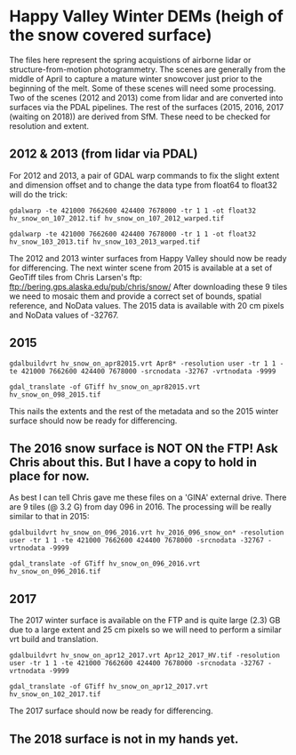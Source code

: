 # Happy Valley Winter DEMs (heigh of the snow covered surface)


The files here represent the spring acquistions of airborne lidar or structure-from-motion photogrammetry. The scenes are generally from the middle of April to capture a mature winter snowcover just prior to the beginning of the melt. Some of these scenes will need some processing. Two of the scenes (2012 and 2013) come from lidar and are converted into surfaces via the PDAL pipelines. The rest of the surfaces (2015, 2016, 2017 (waiting on 2018)) are derived from SfM. These need to be checked for resolution and extent.

## 2012 & 2013 (from lidar via PDAL)

For 2012 and 2013, a pair of GDAL warp commands to fix the slight extent and dimension offset and to change the data type from float64 to float32 will do the trick:

`gdalwarp -te 421000 7662600 424400 7678000 -tr 1 1 -ot float32 hv_snow_on_107_2012.tif hv_snow_on_107_2012_warped.tif`

`gdalwarp -te 421000 7662600 424400 7678000 -tr 1 1 -ot float32 hv_snow_103_2013.tif hv_snow_103_2013_warped.tif`

The 2012 and 2013 winter surfaces from Happy Valley should now be ready for differencing. The next winter scene from 2015 is available at a set of GeoTiff tiles from Chris Larsen's ftp: ftp://bering.gps.alaska.edu/pub/chris/snow/
After downloading these 9 tiles we need to mosaic them and provide a correct set of bounds, spatial reference, and NoData values. The 2015 data is available with 20 cm pixels and NoData values of -32767.

## 2015

`gdalbuildvrt hv_snow_on_apr82015.vrt Apr8* -resolution user -tr 1 1 -te 421000 7662600 424400 7678000 -srcnodata -32767 -vrtnodata -9999`

`gdal_translate -of GTiff hv_snow_on_apr82015.vrt hv_snow_on_098_2015.tif`

This nails the extents and the rest of the metadata and so the 2015 winter surface should now be ready for differencing.


## The 2016 snow surface is NOT ON the FTP! Ask Chris about this. But I have a copy to hold in place for now.

As best I can tell Chris gave me these files on a 'GINA' external drive. There are 9 tiles (@ 3.2 G) from day 096 in 2016. The processing will be really similar to that in 2015:

`gdalbuildvrt hv_snow_on_096_2016.vrt hv_2016_096_snow_on* -resolution user -tr 1 1 -te 421000 7662600 424400 7678000 -srcnodata -32767 -vrtnodata -9999`

`gdal_translate -of GTiff hv_snow_on_096_2016.vrt hv_snow_on_096_2016.tif`

## 2017

The 2017 winter surface is available on the FTP and is quite large (2.3) GB due to a large extent and 25 cm pixels so we will need to perform a similar vrt build and translation.

`gdalbuildvrt hv_snow_on_apr12_2017.vrt Apr12_2017_HV.tif -resolution user -tr 1 1 -te 421000 7662600 424400 7678000 -srcnodata -32767 -vrtnodata -9999`

`gdal_translate -of GTiff hv_snow_on_apr12_2017.vrt hv_snow_on_102_2017.tif`

The 2017 surface should now be ready for differencing.

## The 2018 surface is not in my hands yet.
